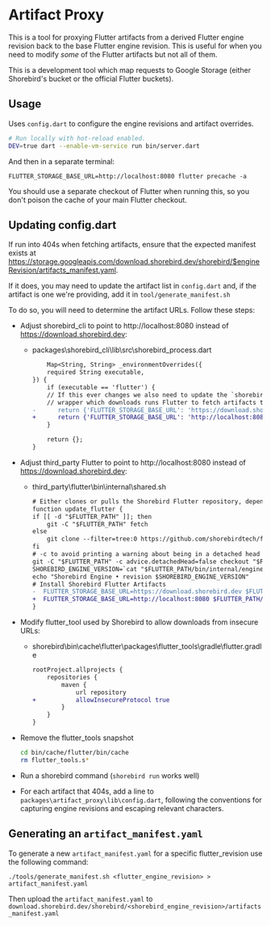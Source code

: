 # Artifact Proxy

This is a tool for proxying Flutter artifacts from a derived Flutter engine
revision back to the base Flutter engine revision. This is useful for
when you need to modify _some_ of the Flutter artifacts but not all of them.

This is a development tool which map requests to Google
Storage (either Shorebird's bucket or the official Flutter buckets).

## Usage

Uses `config.dart` to configure the engine revisions and artifact overrides.

```bash
# Run locally with hot-reload enabled.
DEV=true dart --enable-vm-service run bin/server.dart
```

And then in a separate terminal:

```
FLUTTER_STORAGE_BASE_URL=http://localhost:8080 flutter precache -a
```

You should use a separate checkout of Flutter when running this, so you don't
poison the cache of your main Flutter checkout.

## Updating config.dart

If run into 404s when fetching artifacts, ensure that the expected manifest
exists at
https://storage.googleapis.com/download.shorebird.dev/shorebird/$engineRevision/artifacts_manifest.yaml.

If it does, you may need to update the artifact list in `config.dart` and, if
the artifact is one we're providing, add it in `tool/generate_manifest.sh`

To do so, you will need to determine the artifact URLs. Follow these steps:

- Adjust shorebird_cli to point to http://localhost:8080 instead of https://download.shorebird.dev:

  - packages\shorebird_cli\lib\src\shorebird_process.dart

    ```diff
        Map<String, String> _environmentOverrides({
        required String executable,
    }) {
        if (executable == 'flutter') {
        // If this ever changes we also need to update the `shorebird` shell
        // wrapper which downloads runs Flutter to fetch artifacts the first time.
    -      return {'FLUTTER_STORAGE_BASE_URL': 'https://download.shorebird.dev'};
    +      return {'FLUTTER_STORAGE_BASE_URL': 'http://localhost:8080'};
        }

        return {};
    }
    ```

- Adjust third_party Flutter to point to http://localhost:8080 instead of https://download.shorebird.dev:

  - third_party\flutter\bin\internal\shared.sh

    ```diff
    # Either clones or pulls the Shorebird Flutter repository, depending on whether FLUTTER_PATH exists.
    function update_flutter {
    if [[ -d "$FLUTTER_PATH" ]]; then
        git -C "$FLUTTER_PATH" fetch
    else
        git clone --filter=tree:0 https://github.com/shorebirdtech/flutter.git --no-checkout "$FLUTTER_PATH"
    fi
    # -c to avoid printing a warning about being in a detached head state.
    git -C "$FLUTTER_PATH" -c advice.detachedHead=false checkout "$FLUTTER_VERSION"
    SHOREBIRD_ENGINE_VERSION=`cat "$FLUTTER_PATH/bin/internal/engine.version"`
    echo "Shorebird Engine • revision $SHOREBIRD_ENGINE_VERSION"
    # Install Shorebird Flutter Artifacts
    -  FLUTTER_STORAGE_BASE_URL=https://download.shorebird.dev $FLUTTER_PATH/bin/flutter --version
    +  FLUTTER_STORAGE_BASE_URL=http://localhost:8080 $FLUTTER_PATH/bin/flutter --version
    }
    ```

- Modify flutter_tool used by Shorebird to allow downloads from insecure URLs:
  - shorebird\bin\cache\flutter\packages\flutter_tools\gradle\flutter.gradle
    ```diff
    rootProject.allprojects {
        repositories {
            maven {
                url repository
    +           allowInsecureProtocol true
            }
        }
    }
    ```
- Remove the flutter_tools snapshot

  ```bash
  cd bin/cache/flutter/bin/cache
  rm flutter_tools.s*
  ```

- Run a shorebird command (`shorebird run` works well)
- For each artifact that 404s, add a line to `packages\artifact_proxy\lib\config.dart`, following the conventions for capturing engine revisions and escaping relevant characters.

## Generating an `artifact_manifest.yaml`

To generate a new `artifact_manifest.yaml` for a specific flutter_revision use the following command:

```
./tools/generate_manifest.sh <flutter_engine_revision> > artifact_manifest.yaml
```

Then upload the `artifact_manifest.yaml` to `download.shorebird.dev/shorebird/<shorebird_engine_revision>/artifacts_manifest.yaml`
